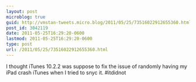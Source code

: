 ```yaml
---
layout: post
microblog: true
guid: http://vmstan-tweets.micro.blog/2011/05/25/73516022912655360.html
post_id: 3042119
date: 2011-05-25T16:29:20-0600
lastmod: 2011-05-25T16:29:20-0600
type: post
url: /2011/05/25/73516022912655360.html
---
```

I thought iTunes 10.2.2 was suppose to fix the issue of randomly having my iPad crash iTunes when I tried to snyc it. #itdidnot
